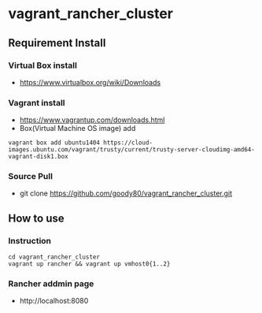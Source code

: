 # vagrant_rancher_cluster
## Requirement Install
### Virtual Box install
* https://www.virtualbox.org/wiki/Downloads

### Vagrant install
* https://www.vagrantup.com/downloads.html
* Box(Virtual Machine OS image) add
```
vagrant box add ubuntu1404 https://cloud-images.ubuntu.com/vagrant/trusty/current/trusty-server-cloudimg-amd64-vagrant-disk1.box
```

### Source Pull
* git clone https://github.com/goody80/vagrant_rancher_cluster.git


## How to use
### Instruction
```
cd vagrant_rancher_cluster
vagrant up rancher && vagrant up vmhost0{1..2}
```

### Rancher addmin page
* http://localhost:8080

